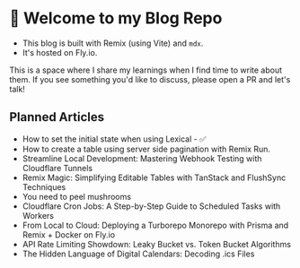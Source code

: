 # 👋 Welcome to my Blog Repo

- This blog is built with Remix (using Vite) and `mdx`.
- It's hosted on Fly.io.

This is a space where I share my learnings when I find time to write about them. If you see something you'd like to discuss, please open a PR and let's talk!

## Planned Articles

- How to set the initial state when using Lexical - ✅
- How to create a table using server side pagination with Remix Run.
- Streamline Local Development: Mastering Webhook Testing with Cloudflare Tunnels
- Remix Magic: Simplifying Editable Tables with TanStack and FlushSync Techniques
- You need to peel mushrooms
- Cloudflare Cron Jobs: A Step-by-Step Guide to Scheduled Tasks with Workers
- From Local to Cloud: Deploying a Turborepo Monorepo with Prisma and Remix + Docker on Fly.io
- API Rate Limiting Showdown: Leaky Bucket vs. Token Bucket Algorithms
- The Hidden Language of Digital Calendars: Decoding .ics Files
